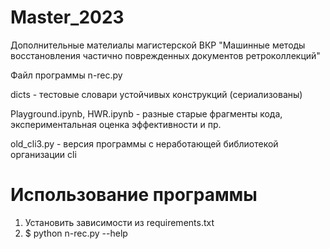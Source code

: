 # Master_2023
Дополнительные мателиалы магистерской ВКР "Машинные методы восстановления частично поврежденных документов ретроколлекций"

Файл программы n-rec.py

dicts - тестовые словари устойчивых конструкций (сериализованы)

Playground.ipynb, HWR.ipynb - разные старые фрагменты кода, экспериментальная оценка эффективности и пр.

old_cli3.py - версия программы с неработающей библиотекой организации cli

# Использование программы
1. Установить зависимости из requirements.txt
2. $ python n-rec.py --help
